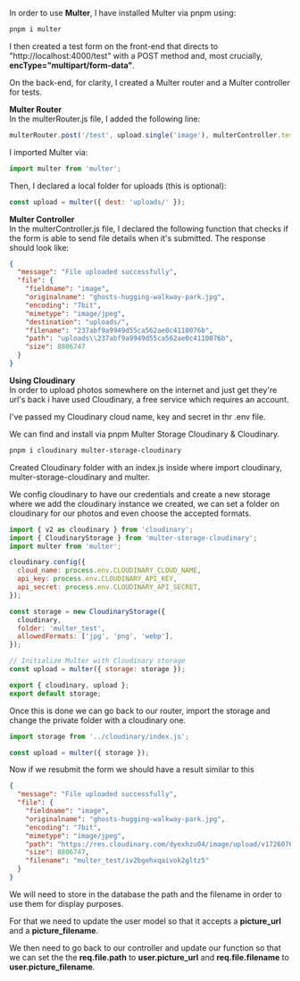 In order to use **Multer**, I have installed Multer via pnpm using:

```bash
pnpm i multer
```

I then created a test form on the front-end that directs to "http://localhost:4000/test" with a POST method and, most crucially, **encType="multipart/form-data"**.

On the back-end, for clarity, I created a Multer router and a Multer controller for tests.

**Multer Router** <br>
In the multerRouter.js file, I added the following line:

```javascript
multerRouter.post('/test', upload.single('image'), multerController.testMulter);
```

I imported Multer via:

```javascript
import multer from 'multer';
```

Then, I declared a local folder for uploads (this is optional):

```javascript
const upload = multer({ dest: 'uploads/' });
```

**Multer Controller** <br>
In the multerController.js file, I declared the following function that checks if the form is able to send file details when it's submitted. The response should look like:

```json
{
  "message": "File uploaded successfully",
  "file": {
    "fieldname": "image",
    "originalname": "ghosts-hugging-walkway-park.jpg",
    "encoding": "7bit",
    "mimetype": "image/jpeg",
    "destination": "uploads/",
    "filename": "237abf9a9949d55ca562ae0c4110076b",
    "path": "uploads\\237abf9a9949d55ca562ae0c4110076b",
    "size": 8806747
  }
}
```

**Using Cloudinary**<br>
In order to upload photos somewhere on the internet and just get they're url's back i have used Cloudinary, a free service which requires an account.

I've passed my Cloudinary cloud name, key and secret in thr .env file.

We can find and install via pnpm Multer Storage Cloudinary & Cloudinary.

```bash
pnpm i cloudinary multer-storage-cloudinary
```

Created Cloudinary folder with an index.js inside where import cloudinary, multer-storage-cloudinary and multer.

We config cloudinary to have our credentials and create a new storage where we add the cloudinary instance we created, we can set a folder on cloudinary for our photos and even choose the accepted formats.

```js
import { v2 as cloudinary } from 'cloudinary';
import { CloudinaryStorage } from 'multer-storage-cloudinary';
import multer from 'multer';

cloudinary.config({
  cloud_name: process.env.CLOUDINARY_CLOUD_NAME,
  api_key: process.env.CLOUDINARY_API_KEY,
  api_secret: process.env.CLOUDINARY_API_SECRET,
});

const storage = new CloudinaryStorage({
  cloudinary,
  folder: 'multer_test',
  allowedFormats: ['jpg', 'png', 'webp'],
});

// Initialize Multer with Cloudinary storage
const upload = multer({ storage: storage });

export { cloudinary, upload };
export default storage;
```

Once this is done we can go back to our router, import the storage and change the private folder with a cloudinary one.

```js
import storage from '../cloudinary/index.js';

const upload = multer({ storage });
```

Now if we resubmit the form we should have a result similar to this

```json
{
  "message": "File uploaded successfully",
  "file": {
    "fieldname": "image",
    "originalname": "ghosts-hugging-walkway-park.jpg",
    "encoding": "7bit",
    "mimetype": "image/jpeg",
    "path": "https://res.cloudinary.com/dyexhzu04/image/upload/v1726076547/multer_test/iv2bgehxqaivok2gltz5.jpg",
    "size": 8806747,
    "filename": "multer_test/iv2bgehxqaivok2gltz5"
  }
}
```

We will need to store in the database the path and the filename in order to use them for display purposes.

For that we need to update the user model so that it accepts a **picture_url** and a **picture_filename**.

We then need to go back to our controller and update our function so that we can set the the **req.file.path** to **user.picture_url** and **req.file.filename** to **user.picture_filename**.
